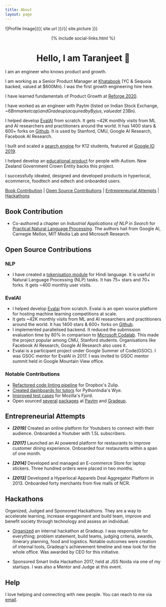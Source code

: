 ```yaml
---
title: About
layout: page
---
```

![Profile Image]({{ site.url }}/{{ site.picture }})

<center>
{% include social-links.html %}
</center>

<div align="center"><h1> Hello, I am Taranjeet 👋</h1></div>

I am an engineer who knows product and growth. 

I am working as a Senior Product Manager at [Khatabook](https://techcrunch.com/2021/08/23/indias-khatabook-raises-100-million-for-its-bookkeeping-platform-for-merchants/) (YC & Sequoia backed, valued at $600Mn). I was the first growth engineering hire here.

I have learned fundamentals of Product Growth at [Reforge 2020](https://www.reforge.com/).

I have worked as an engineer with Paytm (listed on Indian Stock Exchange, ~$6Bn market cap) and Gradeup (acquired by Byjus, valued at ~$23Bn).

I helped develop [EvalAI](https://eval.ai/) from scratch. It gets ~42K monthly visits from ML and AI researchers and practitioners around the world. It has 1400 stars & 600+ forks on [Github](https://github.com/Cloud-CV/EvalAI). It is used by Stanford, CMU, Google AI Research, Facebook AI Research.

I built and scaled a [search engine](https://www.facebook.com/watch/?v=883796972040441) for K12 students, featured at [Google IO 2019](https://www.asianage.com/technology/in-other-news/090519/google-io-2019-featured-two-indian-companies-for-excellent-use-of-machine-learning.html).

I helped develop an [educational product](https://www.talkwithmeapp.com/) for people with Autism. New Zealand Government Crown Entity backs this project.

I successfully ideated, designed and developed products in hyperlocal, ecommerce, foodtech and edtech and onboarded users.

[Book Contribution](#book-contribution) \| [Open Source Contributions](#open-source-contributions) \| [Entrepreneurial Attempts](#entrepreneurial-attempts) \| [Hackathons](#hackathons)

## Book Contribution

* Co-authored a chapter on _Industrial Applications of NLP in Search_ for [Practical Natural Language Processing](https://www.amazon.in/Practical-Natural-Language-Processing-Comprehensive/dp/9385889184/). The authors hail from Google AI, Carnegie Mellon, MIT Media Lab and Microsoft Research.

## Open Source Contributions

### NLP

- I have created a [tokenisation module](https://github.com/taranjeet/hindi-tokenizer) for Hindi language. It is useful in Natural Language Processing (NLP) tasks. It has 75+ stars and 70+ forks. It gets ~400 monthly user visits.

### EvalAI

- I helped develop [Evalai](https://eval.ai/) from scratch. Evalai is an open source platform for hosting machine learning competitions at scale.
- It gets ~42K monthly visits from ML and AI researchers and practitioners around the world. It has 1400 stars & 600+ forks on [Github](https://github.com/Cloud-CV/EvalAI).
- I implemented parallelised backend. It reduced the submission evaluation time by 80% in comparison to [Microsoft Codalab](https://www.microsoft.com/en-us/research/project/codalab/). This made the project popular among CMU, Stanford students. Organisations like Facebook AI Research, Google AI Research also uses it.
- Evalai is a participant project under Google Summer of Code(GSOC). I was GSOC mentor for EvalAI in 2017. I was invited to GSOC mentor summit held in Google Mountain View office.

### Notable Contributions

- [Refactored code linting pipeline](https://github.com/zulip/zulip/commits?author=taranjeet) for Dropbox's Zulip.
- [Created dashboards for tutors](https://github.com/pythonindia/wye/commits?author=taranjeet) for PythonIndia's Wye.
- [Improved test cases](https://github.com/mozilla/fjord/commits?author=taranjeet) for Mozilla's Fjord.
- Open sourced [several](https://github.com/paytm/django-supermigrate/commits?author=taranjeet) [packages](https://github.com/paytm/django-paytm-oauth/commits?author=taranjeet) at [Paytm](https://github.com/paytm/dj-j-ka-bachcha-field/commits?author=taranjeet) and [Gradeup](https://github.com/gradeup/youknowwho-gui/commits?author=taranjeet).


## Entrepreneurial Attempts

* ___[2019]___ Created an online platform for Youtubers to connect with their audience. Onboarded a Youtuber with 1.5L subscribers. 

* ___[2017]___ Launched an AI powered platform for restaurants to improve customer dining experience. Onboarded four restaurants within a span of one month.

* ___[2014]___ Developed and managed an E-commerce Store for laptop stickers. Three hundred orders were placed in two months.

* ___[2013]___ Developed a Hyperlocal Apparels Deal Aggregator Platform in 2013. Onboarded forty merchants from five malls of NCR.

## Hackathons

Organized, Judged and Sponsored Hackathons. They are a way to accelerate learning, increase engagement and build team, improve and benefit society through technology and assess an individual.

* [Organized](https://medium.com/@taranjeet/experience-organizing-an-internal-hackathon-4f4a1d78e0f3) an internal hackathon at Gradeup. I was responsible for everything; problem statement, build teams, judging criteria, awards, itinerary planning, food and logistics. Notable outcomes were creation of internal tools, Gradeup's achievement timeline and new look for the whole office. Was awarded by CEO for this initiative.

* Sponsored Smart India Hackathon 2017, held at JSS Noida via one of my startups. I was also a Mentor and Judge at this event.

## Help

I love helping and connecting with new people. You can reach to me via [email](mailto:taranjeet7114@gmail.com).
